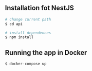 ## Installation fot NestJS

```bash
# change current path
$ cd api

# install dependences
$ npm install
```

## Running the app in Docker

```bash
$ docker-compose up
```